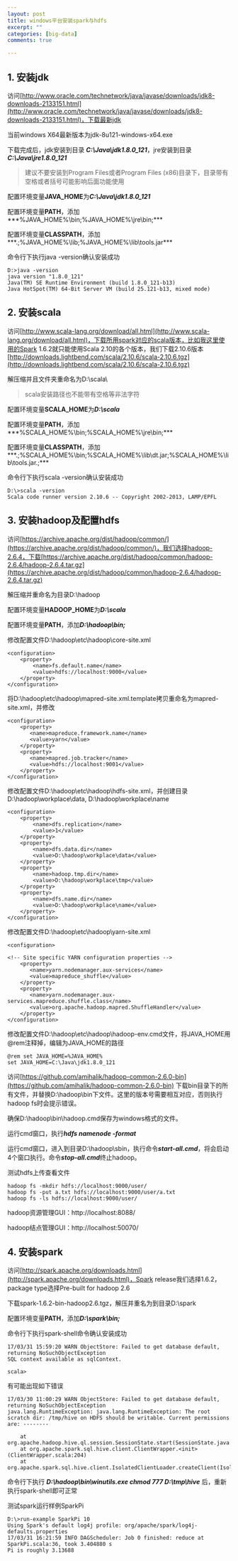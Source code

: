 ```yaml
---
layout: post
title: windows平台安装spark与hdfs
excerpt: ""
categories: [big-data]
comments: true

---
```


## 1. 安装jdk

访问[http://www.oracle.com/technetwork/java/javase/downloads/jdk8-downloads-2133151.html](http://www.oracle.com/technetwork/java/javase/downloads/jdk8-downloads-2133151.html)，下载最新jdk

当前windows X64最新版本为jdk-8u121-windows-x64.exe

下载完成后，jdk安装到目录 ***C:\Java\jdk1.8.0_121***，jre安装到目录 ***C:\Java\jre1.8.0_121***

> 建议不要安装到Program Files或者Program Files (x86)目录下，目录带有空格或者括号可能影响后面功能使用

配置环境变量**JAVA_HOME**为***C:\Java\jdk1.8.0_121***

配置环境变量**PATH**，添加***%JAVA_HOME%\bin;%JAVA_HOME%\jre\bin;***

配置环境变量**CLASSPATH**，添加***.;%JAVA_HOME%\lib;%JAVA_HOME%\lib\tools.jar***

命令行下执行java -version确认安装成功

    D:>java -version
    java version "1.8.0_121"
    Java(TM) SE Runtime Environment (build 1.8.0_121-b13)
    Java HotSpot(TM) 64-Bit Server VM (build 25.121-b13, mixed mode)

## 2. 安装scala

访问[http://www.scala-lang.org/download/all.html](http://www.scala-lang.org/download/all.html)，下载所用spark对应的scala版本，比如我这里使用的Spark 1.6.2就只能使用Scala 2.10的各个版本，我们下载2.10.6版本[http://downloads.lightbend.com/scala/2.10.6/scala-2.10.6.tgz](http://downloads.lightbend.com/scala/2.10.6/scala-2.10.6.tgz)

解压缩并且文件夹重命名为D:\scala\

> scala安装路径也不能带有空格等非法字符

配置环境变量**SCALA_HOME**为***D:\scala***

配置环境变量**PATH**，添加***%SCALA_HOME%\bin;%SCALA_HOME%\jre\bin;***

配置环境变量**CLASSPATH**，添加***.;%SCALA_HOME%\bin;%SCALA_HOME%\lib\dt.jar;%SCALA_HOME%\lib\tools.jar.;***

命令行下执行scala -version确认安装成功

    D:\>scala -version
    Scala code runner version 2.10.6 -- Copyright 2002-2013, LAMP/EPFL

## 3. 安装hadoop及配置hdfs

访问[https://archive.apache.org/dist/hadoop/common/](https://archive.apache.org/dist/hadoop/common/)，我们选择hadoop-2.6.4，下载[https://archive.apache.org/dist/hadoop/common/hadoop-2.6.4/hadoop-2.6.4.tar.gz](https://archive.apache.org/dist/hadoop/common/hadoop-2.6.4/hadoop-2.6.4.tar.gz)

解压缩并重命名为目录D:\hadoop

配置环境变量**HADOOP_HOME**为***D:\scala***

配置环境变量**PATH**，添加***D:\hadoop\bin;***

修改配置文件D:\hadoop\etc\hadoop\core-site.xml

	<configuration>
		<property>
			<name>fs.default.name</name>
			<value>hdfs://localhost:9000</value>
		</property>
	</configuration>

将D:\hadoop\etc\hadoop\mapred-site.xml.template拷贝重命名为mapred-site.xml，并修改

	<configuration>
		<property>
		   <name>mapreduce.framework.name</name>
		   <value>yarn</value>
		</property>
		<property>
		   <name>mapred.job.tracker</name>
		   <value>hdfs://localhost:9001</value>
		</property>
	</configuration>

修改配置文件D:\hadoop\etc\hadoop\hdfs-site.xml，并创建目录D:\hadoop\workplace\data, D:\hadoop\workplace\name

	<configuration>
		<property>
			<name>dfs.replication</name>
			<value>1</value>
		</property>
		<property>
			<name>dfs.data.dir</name>
			<value>D:\hadoop\workplace\data</value>
		</property>
		<property>
			<name>hadoop.tmp.dir</name>
			<value>D:\hadoop\workplace\tmp</value>
		</property>
		<property>
			<name>dfs.name.dir</name>
			<value>D:\hadoop\workplace\name</value>
		</property>
	</configuration>

修改配置文件D:\hadoop\etc\hadoop\yarn-site.xml

	<configuration>

	<!-- Site specific YARN configuration properties -->
		<property>
		   <name>yarn.nodemanager.aux-services</name>
		   <value>mapreduce_shuffle</value>
		</property>
		<property>
		   <name>yarn.nodemanager.aux-services.mapreduce.shuffle.class</name>
		   <value>org.apache.hadoop.mapred.ShuffleHandler</value>
		</property>
	</configuration>

修改配置文件D:\hadoop\etc\hadoop\hadoop-env.cmd文件，将JAVA_HOME用 @rem注释掉，编辑为JAVA_HOME的路径

	@rem set JAVA_HOME=%JAVA_HOME%
	set JAVA_HOME=C:\Java\jdk1.8.0_121

访问[https://github.com/amihalik/hadoop-common-2.6.0-bin](https://github.com/amihalik/hadoop-common-2.6.0-bin) 下载bin目录下的所有文件，并替换D:\hadoop\bin下文件。这里的版本号需要相互对应，否则执行hadoop fs时会提示错误。

确保D:\hadoop\bin\hadoop.cmd保存为windows格式的文件。

运行cmd窗口，执行***hdfs namenode -format***

运行cmd窗口，进入到目录D:\hadoop\sbin，执行命令***start-all.cmd***，将会启动4个窗口执行。命令***stop-all.cmd***终止hadoop。

测试hdfs上传查看文件

	hadoop fs -mkdir hdfs://localhost:9000/user/
	hadoop fs -put a.txt hdfs://localhost:9000/user/a.txt
	hadoop fs -ls hdfs://localhost:9000/user/

hadoop资源管理GUI：http://localhost:8088/

hadoop结点管理GUI：http://localhost:50070/

## 4. 安装spark

访问[http://spark.apache.org/downloads.html](http://spark.apache.org/downloads.html)，Spark release我们选择1.6.2，package type选择Pre-built for hadoop 2.6

下载spark-1.6.2-bin-hadoop2.6.tgz，解压并重名为到目录D:\spark

配置环境变量**PATH**，添加***D:\spark\bin;***

命令行下执行spark-shell命令确认安装成功

    17/03/31 15:59:20 WARN ObjectStore: Failed to get database default, returning NoSuchObjectException
    SQL context available as sqlContext.
    
    scala>

有可能出现如下错误

    17/03/30 11:00:29 WARN ObjectStore: Failed to get database default, returning NoSuchObjectException
    java.lang.RuntimeException: java.lang.RuntimeException: The root scratch dir: /tmp/hive on HDFS should be writable. Current permissions are: --------
    
        at org.apache.hadoop.hive.ql.session.SessionState.start(SessionState.java:522)
        at org.apache.spark.sql.hive.client.ClientWrapper.<init>(ClientWrapper.scala:204)
        at org.apache.spark.sql.hive.client.IsolatedClientLoader.createClient(IsolatedClientLoader.scala:238)

命令行下执行 ***D:\hadoop\bin\winutils.exe chmod 777 D:\tmp\hive*** 后，重新执行spark-shell即可正常

测试spark运行样例SparkPi

	D:\>run-example SparkPi 10
	Using Spark's default log4j profile: org/apache/spark/log4j-defaults.properties
	17/03/31 16:21:59 INFO DAGScheduler: Job 0 finished: reduce at SparkPi.scala:36, took 3.404880 s
	Pi is roughly 3.13688


